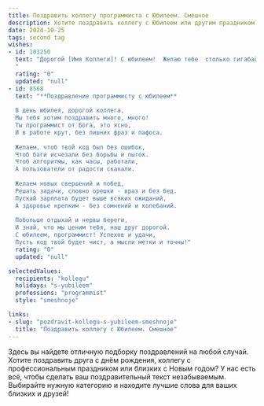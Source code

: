 ```yaml
---
title: Поздравить коллегу программиста с Юбилеем. Смешное
description: Хотите поздравить коллегу с Юбилеем или другим праздником? Наш ИИ создаст незабываемое поздравление, а вы обязательно выделитесь среди других.  
date: 2024-10-25
tags: second tag
wishes:
- id: 103250
  text: "Дорогой [Имя Коллеги]! С юбилеем!  Желаю тебе  столько гигабайт счастья, сколько кода ты написал за свою жизнь (и пусть это число будет астрономическим!). Пусть баги в твоей жизни встречаются так же редко, как нули в твоем кошельке после успешного проекта.  Пусть твой кофе всегда будет горячим, а дедлайны –  всегда  вовремя (ну, или хотя бы чуть-чуть с опозданием, в пределах допустимого).  С праздником, гений кодинга!
  "
  rating: "0"
  updated: "null"
- id: 8568
  text: "**Поздравление программисту с юбилеем**
  
  В день юбилея, дорогой коллега,
  Мы тебя хотим поздравить много, много!
  Ты программист от Бога, это ясно,
  И в работе крут, без лишних фраз и пафоса.
  
  Желаем, чтоб твой код был без ошибок,
  Чтоб баги исчезали без борьбы и пыток.
  Чтоб алгоритмы, как часы, работали,
  А пользователи от радости скакали.
  
  Желаем новых свершений и побед,
  Решать задачи, словно орешки - враз и без бед.
  Пускай зарплата будет выше всяких ожиданий,
  А здоровье крепким - без сомнений и колебаний.
  
  Побольше отдыхай и нервы береги,
  И знай, что мы ценим тебя, наш друг дорогой.
  С юбилеем, программист! Успехов и удачи,
  Пусть код твой будет чист, а мысли метки и точны!"
  rating: "0"
  updated: "null"

selectedValues:
  recipients: "kollegu"
  holidays: "s-yubileem"
  professions: "programmist"
  style: "smeshnoje"

links:
- slug: "pozdravit-kollegu-s-yubileem-smeshnoje"
  title: "Поздравить коллегу с Юбилеем. Смешное"
---
```


Здесь вы найдете отличную подборку поздравлений на любой случай.
Хотите поздравить друга с днём рождения, коллегу с профессиональным праздником или близких с Новым годом? У нас есть всё, чтобы сделать ваш поздравительный текст незабываемым. Выбирайте нужную категорию и находите лучшие слова для ваших близких и друзей!

